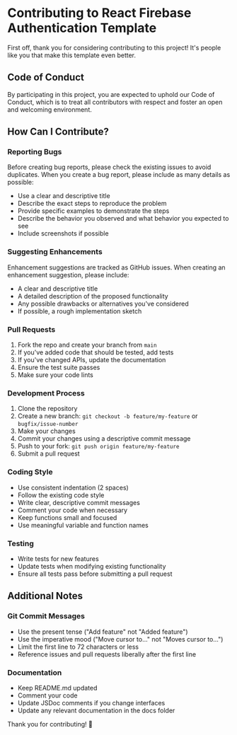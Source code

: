 # Contributing to React Firebase Authentication Template

First off, thank you for considering contributing to this project! It's people like you that make this template even better.

## Code of Conduct

By participating in this project, you are expected to uphold our Code of Conduct, which is to treat all contributors with respect and foster an open and welcoming environment.

## How Can I Contribute?

### Reporting Bugs

Before creating bug reports, please check the existing issues to avoid duplicates. When you create a bug report, please include as many details as possible:

- Use a clear and descriptive title
- Describe the exact steps to reproduce the problem
- Provide specific examples to demonstrate the steps
- Describe the behavior you observed and what behavior you expected to see
- Include screenshots if possible

### Suggesting Enhancements

Enhancement suggestions are tracked as GitHub issues. When creating an enhancement suggestion, please include:

- A clear and descriptive title
- A detailed description of the proposed functionality
- Any possible drawbacks or alternatives you've considered
- If possible, a rough implementation sketch

### Pull Requests

1. Fork the repo and create your branch from `main`
2. If you've added code that should be tested, add tests
3. If you've changed APIs, update the documentation
4. Ensure the test suite passes
5. Make sure your code lints

### Development Process

1. Clone the repository
2. Create a new branch: `git checkout -b feature/my-feature` or `bugfix/issue-number`
3. Make your changes
4. Commit your changes using a descriptive commit message
5. Push to your fork: `git push origin feature/my-feature`
6. Submit a pull request

### Coding Style

- Use consistent indentation (2 spaces)
- Follow the existing code style
- Write clear, descriptive commit messages
- Comment your code when necessary
- Keep functions small and focused
- Use meaningful variable and function names

### Testing

- Write tests for new features
- Update tests when modifying existing functionality
- Ensure all tests pass before submitting a pull request

## Additional Notes

### Git Commit Messages

- Use the present tense ("Add feature" not "Added feature")
- Use the imperative mood ("Move cursor to..." not "Moves cursor to...")
- Limit the first line to 72 characters or less
- Reference issues and pull requests liberally after the first line

### Documentation

- Keep README.md updated
- Comment your code
- Update JSDoc comments if you change interfaces
- Update any relevant documentation in the docs folder

Thank you for contributing! 🎉

